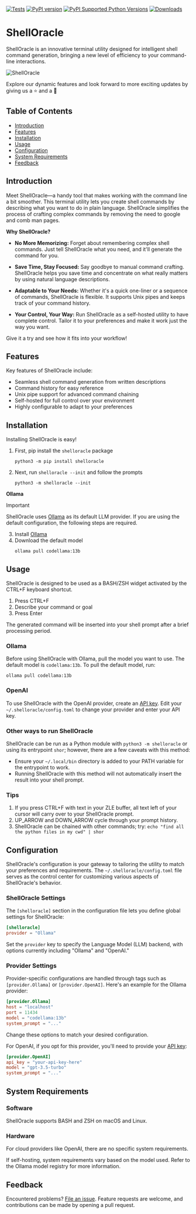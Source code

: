 [![Tests](https://github.com/djcopley/ShellOracle/actions/workflows/tests.yml/badge.svg?branch=main)](https://github.com/djcopley/ShellOracle/actions/workflows/tests.yml)
[![PyPI version](https://badge.fury.io/py/shelloracle.svg)](https://badge.fury.io/py/shelloracle)
[![PyPI Supported Python Versions](https://img.shields.io/pypi/pyversions/shelloracle.svg)](https://pypi.python.org/pypi/shelloracle/)
[![Downloads](https://static.pepy.tech/badge/shelloracle/month)](https://pepy.tech/project/shelloracle)

# ShellOracle

ShellOracle is an innovative terminal utility designed for intelligent shell command generation, bringing a new level of
efficiency to your command-line interactions.

![ShellOracle](https://i.imgur.com/mg1rCzd.gif)

Explore our dynamic features and look forward to more exciting updates by giving us a ⭐ and a 👀

## Table of Contents

- [Introduction](#introduction)
- [Features](#features)
- [Installation](#installation)
- [Usage](#usage)
- [Configuration](#configuration)
- [System Requirements](#system-requirements)
- [Feedback](#feedback)

## Introduction

Meet ShellOracle—a handy tool that makes working with the command line a bit smoother. This terminal utility lets you
create shell commands by describing what you want to do in plain language. ShellOracle simplifies the process of
crafting complex commands by removing the need to google and comb man pages.

**Why ShellOracle?**

* **No More Memorizing:** Forget about remembering complex shell commands. Just tell ShellOracle what you need, and
  it'll generate the command for you.

* **Save Time, Stay Focused:** Say goodbye to manual command crafting. ShellOracle helps you save time and concentrate
  on what really matters by using natural language descriptions.

* **Adaptable to Your Needs:** Whether it's a quick one-liner or a sequence of commands, ShellOracle is flexible. It
  supports Unix pipes and keeps track of your command history.

* **Your Control, Your Way:** Run ShellOracle as a self-hosted utility to have complete control. Tailor it to your
  preferences and make it work just the way you want.

Give it a try and see how it fits into your workflow!

## Features

Key features of ShellOracle include:

* Seamless shell command generation from written descriptions
* Command history for easy reference
* Unix pipe support for advanced command chaining
* Self-hosted for full control over your environment
* Highly configurable to adapt to your preferences

## Installation

Installing ShellOracle is easy!

1. First, pip install the `shelloracle` package
    ```shell
    python3 -m pip install shelloracle
    ```
2. Next, run `shelloracle --init` and follow the prompts
    ```shell
    python3 -m shelloracle --init
    ```

**Ollama**

> [!IMPORTANT]
> ShellOracle uses [Ollama](https://ollama.ai/) as its default LLM provider. If you are using the default configuration,
> the following steps are required.

3. Install [Ollama](https://ollama.ai/)
4. Download the default model
    ```shell
    ollama pull codellama:13b
    ```

## Usage

ShellOracle is designed to be used as a BASH/ZSH widget activated by the CTRL+F keyboard shortcut.

1. Press CTRL+F
2. Describe your command or goal
3. Press Enter

The generated command will be inserted into your shell prompt after a brief processing period.

### Ollama

Before using ShellOracle with Ollama, pull the model you want to use. The default model is `codellama:13b`. To pull the
default model, run:

```shell
ollama pull codellama:13b
```

### OpenAI

To use ShellOracle with the OpenAI provider, create an [API key](https://platform.openai.com/account/api-keys). Edit
your `~/.shelloracle/config.toml` to change your provider and enter your API key.

### Other ways to run ShellOracle

ShellOracle can be run as a Python module with `python3 -m shelloracle` or using its entrypoint `shor`; however,
there are a few caveats with this method:
- Ensure your `~/.local/bin` directory is added to your PATH variable for the entrypoint to work.
- Running ShellOracle with this method will not automatically insert the result into your shell prompt.

### Tips

1. If you press CTRL+F with text in your ZLE buffer, all text left of your cursor will carry over to your ShellOracle
   prompt.
2. UP_ARROW and DOWN_ARROW cycle through your prompt history.
3. ShellOracle can be chained with other commands; try: `echo "find all the python files in my cwd" | shor`

## Configuration

ShellOracle's configuration is your gateway to tailoring the utility to match your preferences and requirements.
The `~/.shelloracle/config.toml` file serves as the control center for customizing various aspects of ShellOracle's
behavior.

### ShellOracle Settings

The `[shelloracle]` section in the configuration file lets you define global settings for ShellOracle:

```toml
[shelloracle]
provider = "Ollama"
```

Set the `provider` key to specify the Language Model (LLM) backend, with options currently including "Ollama" and 
"OpenAI."

### Provider Settings

Provider-specific configurations are handled through tags such as `[provider.Ollama]` or `[provider.OpenAI]`. Here's an
example for the Ollama provider:

```toml
[provider.Ollama]
host = "localhost"
port = 11434
model = "codellama:13b"
system_prompt = "..."
```

Change these options to match your desired configuration.

For OpenAI, if you opt for this provider, you'll need to provide
your [API key](https://platform.openai.com/account/api-keys):

```toml
[provider.OpenAI]
api_key = "your-api-key-here"
model = "gpt-3.5-turbo"
system_prompt = "..."
```

## System Requirements

### Software

ShellOracle supports BASH and ZSH on macOS and Linux.

### Hardware

For cloud providers like OpenAI, there are no specific system requirements.

If self-hosting, system requirements vary based on the model used. Refer to the Ollama model registry for more
information.

## Feedback

Encountered problems? [File an issue](https://github.com/djcopley/ShellOracle/issues/new). Feature requests are welcome,
and contributions can be made by opening a pull request.
